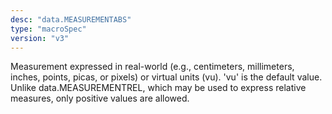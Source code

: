 ```yaml
---
desc: "data.MEASUREMENTABS"
type: "macroSpec"
version: "v3"
---
```


Measurement expressed in real-world (e.g., centimeters, millimeters, inches, points,
picas, or pixels) or virtual units (vu). 'vu' is the default value. Unlike
data.MEASUREMENTREL, which may be used to express relative measures, only positive
values
are allowed.